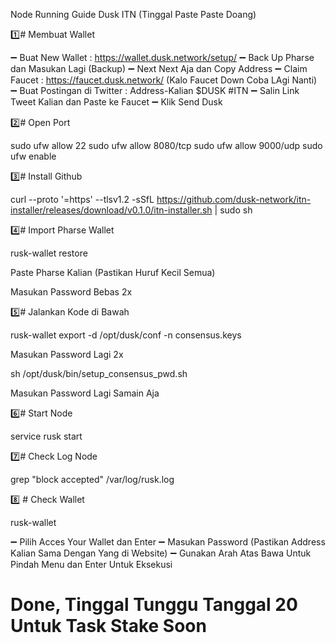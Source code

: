 Node Running Guide Dusk ITN (Tinggal Paste Paste Doang)

1️⃣# Membuat Wallet

➖ Buat New Wallet : https://wallet.dusk.network/setup/
➖ Back Up Pharse dan Masukan Lagi (Backup)
➖ Next Next Aja dan Copy Address
➖ Claim Faucet : https://faucet.dusk.network/ (Kalo Faucet Down Coba LAgi Nanti)
➖ Buat Postingan di Twitter : Address-Kalian $DUSK #ITN
➖ Salin Link Tweet Kalian dan Paste ke Faucet
➖ Klik Send Dusk

2️⃣# Open Port 

sudo ufw allow 22
sudo ufw allow 8080/tcp
sudo ufw allow 9000/udp
sudo ufw enable

3️⃣# Install Github

curl --proto '=https' --tlsv1.2 -sSfL https://github.com/dusk-network/itn-installer/releases/download/v0.1.0/itn-installer.sh | sudo sh

4️⃣# Import Pharse Wallet

rusk-wallet restore

Paste Pharse Kalian (Pastikan Huruf Kecil Semua)

Masukan Password Bebas 2x

5️⃣# Jalankan Kode di Bawah

rusk-wallet export -d /opt/dusk/conf -n consensus.keys

Masukan Password Lagi 2x

sh /opt/dusk/bin/setup_consensus_pwd.sh

Masukan Password Lagi Samain Aja

6️⃣# Start Node

service rusk start

7️⃣# Check Log Node

grep "block accepted" /var/log/rusk.log

8️⃣ # Check Wallet

rusk-wallet

➖ Pilih Acces Your Wallet dan Enter
➖ Masukan Password (Pastikan Address Kalian Sama Dengan Yang di Website)
➖ Gunakan Arah Atas Bawa Untuk Pindah Menu dan Enter Untuk Eksekusi

# Done, Tinggal Tunggu Tanggal 20 Untuk Task Stake Soon
